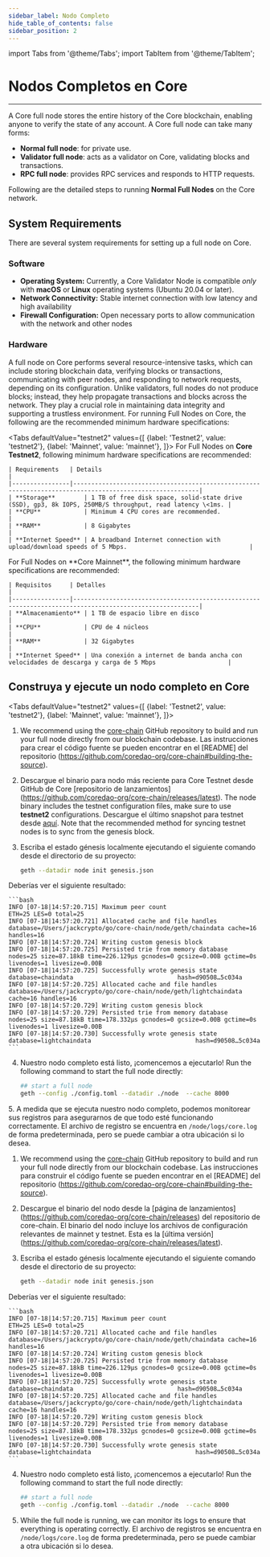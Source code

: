 ```yaml
---
sidebar_label: Nodo Completo
hide_table_of_contents: false
sidebar_position: 2
---
```


import Tabs from '@theme/Tabs';
import TabItem from '@theme/TabItem';

# Nodos Completos en Core

---

A Core full node  stores the entire history of the Core blockchain, enabling anyone to verify the state of any account. A Core full node  can take many forms:

- **Normal full node**: for private use.
- **Validator full node**: acts as a validator on Core, validating blocks and transactions.
- **RPC full node**: provides RPC services and responds to HTTP requests.

Following are the detailed steps to running **Normal Full Nodes** on the Core network.

## System Requirements

There are several system requirements for setting up a full node  on Core.

### Software

- **Operating System:** Currently, a Core Validator Node is compatible _only_ with **macOS** or **Linux** operating systems (Ubuntu 20.04 or later).
- **Network Connectivity:** Stable internet connection with low latency and high availability
- **Firewall Configuration:** Open necessary ports to allow communication with the network and other nodes

### Hardware

A full node  on Core performs several resource-intensive tasks, which can include storing blockchain data, verifying blocks or transactions, communicating with peer nodes, and responding to network requests, depending on its configuration. Unlike validators, full nodes do not produce blocks; instead, they help propagate transactions and blocks across the network. They play a crucial role in maintaining data integrity and supporting a trustless environment. For running Full Nodes on Core, the following are the recommended minimum hardware specifications:

<Tabs
defaultValue="testnet2"
values={[
{label: 'Testnet2', value: 'testnet2'},
{label: 'Mainnet', value: 'mainnet'},
]}> <TabItem value="testnet2">
For Full Nodes on **Core Testnet2**, following minimum hardware specifications are recommended:

    | Requirements   | Details                                                                                                 |  
    |----------------|---------------------------------------------------------------------------------------------------------|
    | **Storage**        | 1 TB of free disk space, solid-state drive (SSD), gp3, 8k IOPS, 250MB/S throughput, read latency \<1ms. |
    | **CPU**            | Minimum 4 CPU cores are recommended.                                                                    |
    | **RAM**            | 8 Gigabytes                                                                                             |
    | **Internet Speed** | A broadband Internet connection with upload/download speeds of 5 Mbps.                                  |

  </TabItem>

  <TabItem value="mainnet">
    For Full Nodes on **Core Mainnet**, the following minimum hardware specifications are recommended:

    | Requisitos     | Detalles                                                                                                |  
    |----------------|---------------------------------------------------------------------------------------------------------|
    | **Almacenamiento** | 1 TB de espacio libre en disco                                                                          |
    | **CPU**            | CPU de 4 núcleos                                                                                        |
    | **RAM**            | 32 Gigabytes                                                                                            |
    | **Internet Speed** | Una conexión a internet de banda ancha con velocidades de descarga y carga de 5 Mbps                    |

  </TabItem>
</Tabs>

## Construya y ejecute un nodo completo en Core

<Tabs
defaultValue="testnet2"
values={[
{label: 'Testnet2', value: 'testnet2'},
{label: 'Mainnet', value: 'mainnet'},
]}> <TabItem value="testnet2">

1. We recommend using the [core-chain](https://github.com/coredao-org/core-chain) GitHub repository to build and run your full node directly from our blockchain codebase. Las instrucciones para crear el código fuente se pueden encontrar en el [README] del repositorio (https://github.com/coredao-org/core-chain#building-the-source).

2. Descargue el binario para nodo más reciente para Core Testnet desde GitHub de Core [repositorio de lanzamientos] (https://github.com/coredao-org/core-chain/releases/latest). The node binary includes the testnet configuration files, make sure to use **testnet2** configurations. Descargue el último snapshot para testnet desde [aquí](https://github.com/coredao-org/core-snapshots?tab=readme-ov-file#testnet). Note that the recommended method for syncing testnet nodes is to sync from the genesis block.

3. Escriba el estado génesis localmente ejecutando el siguiente comando desde el directorio de su proyecto:

    ```bash
    geth --datadir node init genesis.json
    ```

  Deberías ver el siguiente resultado:

    ```bash
    INFO [07-18|14:57:20.715] Maximum peer count                       ETH=25 LES=0 total=25
    INFO [07-18|14:57:20.721] Allocated cache and file handles         database=/Users/jackcrypto/go/core-chain/node/geth/chaindata cache=16 handles=16
    INFO [07-18|14:57:20.724] Writing custom genesis block
    INFO [07-18|14:57:20.725] Persisted trie from memory database      nodes=25 size=87.18kB time=226.129µs gcnodes=0 gcsize=0.00B gctime=0s livenodes=1 livesize=0.00B
    INFO [07-18|14:57:20.725] Successfully wrote genesis state         database=chaindata                             hash=d90508…5c034a
    INFO [07-18|14:57:20.725] Allocated cache and file handles         database=/Users/jackcrypto/go/core-chain/node/geth/lightchaindata cache=16 handles=16
    INFO [07-18|14:57:20.729] Writing custom genesis block
    INFO [07-18|14:57:20.729] Persisted trie from memory database      nodes=25 size=87.18kB time=178.332µs gcnodes=0 gcsize=0.00B gctime=0s livenodes=1 livesize=0.00B
    INFO [07-18|14:57:20.730] Successfully wrote genesis state         database=lightchaindata                             hash=d90508…5c034a
    ```

4. Nuestro nodo completo está listo, ¡comencemos a ejecutarlo! Run the following command to start the full node  directly:

    ```bash
    ## start a full node
    geth --config ./config.toml --datadir ./node  --cache 8000
    ```

  5\. A medida que se ejecuta nuestro nodo completo, podemos monitorear sus registros para asegurarnos de que todo esté funcionando correctamente. El archivo de registro se encuentra en `/node/logs/core.log` de forma predeterminada, pero se puede cambiar a otra ubicación si lo desea.

   </TabItem>

 <TabItem value="mainnet">

1. We recommend using the [core-chain](https://github.com/coredao-org/core-chain) GitHub repository to build and run your full node directly from our blockchain codebase. Las instrucciones para construir el código fuente se pueden encontrar en el [README] del repositorio (https://github.com/coredao-org/core-chain#building-the-source).

2. Descargue el binario del nodo desde la [página de lanzamientos] (https://github.com/coredao-org/core-chain/releases) del repositorio de core-chain. El binario del nodo incluye los archivos de configuración relevantes de mainnet y testnet. Esta es la [última versión] (https://github.com/coredao-org/core-chain/releases/latest).

3. Escriba el estado génesis localmente ejecutando el siguiente comando desde el directorio de su proyecto:

    ```bash
    geth --datadir node init genesis.json
    ```

  Deberías ver el siguiente resultado:

    ```bash
    INFO [07-18|14:57:20.715] Maximum peer count                       ETH=25 LES=0 total=25
    INFO [07-18|14:57:20.721] Allocated cache and file handles         database=/Users/jackcrypto/go/core-chain/node/geth/chaindata cache=16 handles=16
    INFO [07-18|14:57:20.724] Writing custom genesis block
    INFO [07-18|14:57:20.725] Persisted trie from memory database      nodes=25 size=87.18kB time=226.129µs gcnodes=0 gcsize=0.00B gctime=0s livenodes=1 livesize=0.00B
    INFO [07-18|14:57:20.725] Successfully wrote genesis state         database=chaindata                             hash=d90508…5c034a
    INFO [07-18|14:57:20.725] Allocated cache and file handles         database=/Users/jackcrypto/go/core-chain/node/geth/lightchaindata cache=16 handles=16
    INFO [07-18|14:57:20.729] Writing custom genesis block
    INFO [07-18|14:57:20.729] Persisted trie from memory database      nodes=25 size=87.18kB time=178.332µs gcnodes=0 gcsize=0.00B gctime=0s livenodes=1 livesize=0.00B
    INFO [07-18|14:57:20.730] Successfully wrote genesis state         database=lightchaindata                             hash=d90508…5c034a
    ```

4. Nuestro nodo completo está listo, ¡comencemos a ejecutarlo! Run the following command to start the full node  directly:

    ```bash
    ## start a full node
    geth --config ./config.toml --datadir ./node  --cache 8000
    ```

5. While the full node is running, we can monitor its logs to ensure that everything is operating correctly. El archivo de registros se encuentra en `/node/logs/core.log` de forma predeterminada, pero se puede cambiar a otra ubicación si lo desea.
    </TabItem>

</Tabs>